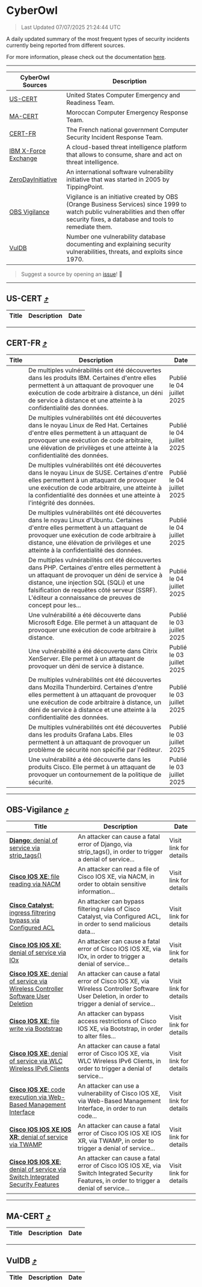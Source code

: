 
 <div id='top'></div>

# CyberOwl

 > Last Updated 07/07/2025 21:24:44 UTC
 
 A daily updated summary of the most frequent types of security incidents currently being reported from different sources.
 
 For more information, please check out the documentation [here](./docs/README.md).
 
 ---
 |CyberOwl Sources|Description|
 |---|---|
 |[US-CERT](#us-cert-arrow_heading_up)|United States Computer Emergency and Readiness Team.|
 |[MA-CERT](#ma-cert-arrow_heading_up)|Moroccan Computer Emergency Response Team.|
 |[CERT-FR](#cert-fr-arrow_heading_up)|The French national government Computer Security Incident Response Team.|
 |[IBM X-Force Exchange](#ibmcloud-arrow_heading_up)|A cloud-based threat intelligence platform that allows to consume, share and act on threat intelligence.|
 |[ZeroDayInitiative](#zerodayinitiative-arrow_heading_up)|An international software vulnerability initiative that was started in 2005 by TippingPoint.|
 |[OBS Vigilance](#obs-vigilance-arrow_heading_up)|Vigilance is an initiative created by OBS (Orange Business Services) since 1999 to watch public vulnerabilities and then offer security fixes, a database and tools to remediate them.|
 |[VulDB](#vuldb-arrow_heading_up)|Number one vulnerability database documenting and explaining security vulnerabilities, threats, and exploits since 1970.|
 
 > Suggest a source by opening an [issue](https://github.com/karimhabush/cyberowl/issues)! :raised_hands:
 ---

## US-CERT [:arrow_heading_up:](#cyberowl)

 |Title|Description|Date|
 |---|---|---|
 
 ---

## CERT-FR [:arrow_heading_up:](#cyberowl)

 |Title|Description|Date|
 |---|---|---|
 |[](https://www.cert.ssi.gouv.fr/avis/CERTFR-2025-AVI-0562/)|De multiples vulnérabilités ont été découvertes dans les produits IBM. Certaines d'entre elles permettent à un attaquant de provoquer une exécution de code arbitraire à distance, un déni de service à distance et une atteinte à la confidentialité des données.|Publié le 04 juillet 2025|
 |[](https://www.cert.ssi.gouv.fr/avis/CERTFR-2025-AVI-0561/)|De multiples vulnérabilités ont été découvertes dans le noyau Linux de Red Hat. Certaines d'entre elles permettent à un attaquant de provoquer une exécution de code arbitraire, une élévation de privilèges et une atteinte à la confidentialité des données.|Publié le 04 juillet 2025|
 |[](https://www.cert.ssi.gouv.fr/avis/CERTFR-2025-AVI-0560/)|De multiples vulnérabilités ont été découvertes dans le noyau Linux de SUSE. Certaines d'entre elles permettent à un attaquant de provoquer une exécution de code arbitraire, une atteinte à la confidentialité des données et une atteinte à l'intégrité des données.|Publié le 04 juillet 2025|
 |[](https://www.cert.ssi.gouv.fr/avis/CERTFR-2025-AVI-0559/)|De multiples vulnérabilités ont été découvertes dans le noyau Linux d'Ubuntu. Certaines d'entre elles permettent à un attaquant de provoquer une exécution de code arbitraire à distance, une élévation de privilèges et une atteinte à la confidentialité des données.|Publié le 04 juillet 2025|
 |[](https://www.cert.ssi.gouv.fr/avis/CERTFR-2025-AVI-0558/)|De multiples vulnérabilités ont été découvertes dans PHP. Certaines d'entre elles permettent à un attaquant de provoquer un déni de service à distance, une injection SQL (SQLi) et une falsification de requêtes côté serveur (SSRF). L'éditeur a connaissance de preuves de concept pour les...|Publié le 04 juillet 2025|
 |[](https://www.cert.ssi.gouv.fr/avis/CERTFR-2025-AVI-0557/)|Une vulnérabilité a été découverte dans Microsoft Edge. Elle permet à un attaquant de provoquer une exécution de code arbitraire à distance.|Publié le 03 juillet 2025|
 |[](https://www.cert.ssi.gouv.fr/avis/CERTFR-2025-AVI-0556/)|Une vulnérabilité a été découverte dans Citrix XenServer. Elle permet à un attaquant de provoquer un déni de service à distance.|Publié le 03 juillet 2025|
 |[](https://www.cert.ssi.gouv.fr/avis/CERTFR-2025-AVI-0555/)|De multiples vulnérabilités ont été découvertes dans Mozilla Thunderbird. Certaines d'entre elles permettent à un attaquant de provoquer une exécution de code arbitraire à distance, un déni de service à distance et une atteinte à la confidentialité des données.|Publié le 03 juillet 2025|
 |[](https://www.cert.ssi.gouv.fr/avis/CERTFR-2025-AVI-0554/)|De multiples vulnérabilités ont été découvertes dans les produits Grafana Labs. Elles permettent à un attaquant de provoquer un problème de sécurité non spécifié par l'éditeur.|Publié le 03 juillet 2025|
 |[](https://www.cert.ssi.gouv.fr/avis/CERTFR-2025-AVI-0553/)|Une vulnérabilité a été découverte dans les produits Cisco. Elle permet à un attaquant de provoquer un contournement de la politique de sécurité.|Publié le 03 juillet 2025|
 
 ---

## OBS-Vigilance [:arrow_heading_up:](#cyberowl)

 |Title|Description|Date|
 |---|---|---|
 |[<a href="https://vigilance.fr/vulnerability/Django-denial-of-service-via-strip-tags-47101" class="noirorange"><b>Django</b>: denial of service via strip_tags()</a>](https://vigilance.fr/vulnerability/Django-denial-of-service-via-strip-tags-47101)|An attacker can cause a fatal error of Django, via strip_tags(), in order to trigger a denial of service...|Visit link for details|
 |[<a href="https://vigilance.fr/vulnerability/Cisco-IOS-XE-file-reading-via-NACM-47100" class="noirorange"><b>Cisco IOS XE</b>: file reading via NACM</a>](https://vigilance.fr/vulnerability/Cisco-IOS-XE-file-reading-via-NACM-47100)|An attacker can read a file of Cisco IOS XE, via NACM, in order to obtain sensitive information...|Visit link for details|
 |[<a href="https://vigilance.fr/vulnerability/Cisco-Catalyst-ingress-filtrering-bypass-via-Configured-ACL-47099" class="noirorange"><b>Cisco Catalyst</b>: ingress filtrering bypass via Configured ACL</a>](https://vigilance.fr/vulnerability/Cisco-Catalyst-ingress-filtrering-bypass-via-Configured-ACL-47099)|An attacker can bypass filtering rules of Cisco Catalyst, via Configured ACL, in order to send malicious data...|Visit link for details|
 |[<a href="https://vigilance.fr/vulnerability/Cisco-IOS-IOS-XE-denial-of-service-via-IOx-47098" class="noirorange"><b>Cisco IOS  IOS XE</b>: denial of service via IOx</a>](https://vigilance.fr/vulnerability/Cisco-IOS-IOS-XE-denial-of-service-via-IOx-47098)|An attacker can cause a fatal error of Cisco IOS  IOS XE, via IOx, in order to trigger a denial of service...|Visit link for details|
 |[<a href="https://vigilance.fr/vulnerability/Cisco-IOS-XE-denial-of-service-via-Wireless-Controller-Software-User-Deletion-47097" class="noirorange"><b>Cisco IOS XE</b>: denial of service via Wireless Controller Software User Deletion</a>](https://vigilance.fr/vulnerability/Cisco-IOS-XE-denial-of-service-via-Wireless-Controller-Software-User-Deletion-47097)|An attacker can cause a fatal error of Cisco IOS XE, via Wireless Controller Software User Deletion, in order to trigger a denial of service...|Visit link for details|
 |[<a href="https://vigilance.fr/vulnerability/Cisco-IOS-XE-file-write-via-Bootstrap-47096" class="noirorange"><b>Cisco IOS XE</b>: file write via Bootstrap</a>](https://vigilance.fr/vulnerability/Cisco-IOS-XE-file-write-via-Bootstrap-47096)|An attacker can bypass access restrictions of Cisco IOS XE, via Bootstrap, in order to alter files...|Visit link for details|
 |[<a href="https://vigilance.fr/vulnerability/Cisco-IOS-XE-denial-of-service-via-WLC-Wireless-IPv6-Clients-47094" class="noirorange"><b>Cisco IOS XE</b>: denial of service via WLC Wireless IPv6 Clients</a>](https://vigilance.fr/vulnerability/Cisco-IOS-XE-denial-of-service-via-WLC-Wireless-IPv6-Clients-47094)|An attacker can cause a fatal error of Cisco IOS XE, via WLC Wireless IPv6 Clients, in order to trigger a denial of service...|Visit link for details|
 |[<a href="https://vigilance.fr/vulnerability/Cisco-IOS-XE-code-execution-via-Web-Based-Management-Interface-47093" class="noirorange"><b>Cisco IOS XE</b>: code execution via Web-Based Management Interface</a>](https://vigilance.fr/vulnerability/Cisco-IOS-XE-code-execution-via-Web-Based-Management-Interface-47093)|An attacker can use a vulnerability of Cisco IOS XE, via Web-Based Management Interface, in order to run code...|Visit link for details|
 |[<a href="https://vigilance.fr/vulnerability/Cisco-IOS-IOS-XE-IOS-XR-denial-of-service-via-TWAMP-47092" class="noirorange"><b>Cisco IOS  IOS XE  IOS XR</b>: denial of service via TWAMP</a>](https://vigilance.fr/vulnerability/Cisco-IOS-IOS-XE-IOS-XR-denial-of-service-via-TWAMP-47092)|An attacker can cause a fatal error of Cisco IOS  IOS XE  IOS XR, via TWAMP, in order to trigger a denial of service...|Visit link for details|
 |[<a href="https://vigilance.fr/vulnerability/Cisco-IOS-IOS-XE-denial-of-service-via-Switch-Integrated-Security-Features-47091" class="noirorange"><b>Cisco IOS  IOS XE</b>: denial of service via Switch Integrated Security Features</a>](https://vigilance.fr/vulnerability/Cisco-IOS-IOS-XE-denial-of-service-via-Switch-Integrated-Security-Features-47091)|An attacker can cause a fatal error of Cisco IOS  IOS XE, via Switch Integrated Security Features, in order to trigger a denial of service...|Visit link for details|
 
 ---

## MA-CERT [:arrow_heading_up:](#cyberowl)

 |Title|Description|Date|
 |---|---|---|
 
 ---

## VulDB [:arrow_heading_up:](#cyberowl)

 |Title|Description|Date|
 |---|---|---|
 